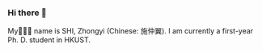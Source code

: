### Hi there 👋

<!--
**Catta-pilosa/Catta-pilosa** is a ✨ _special_ ✨ repository because its `README.md` (this file) appears on your GitHub profile.

Here are some ideas to get you started:

- 🔭 I’m currently working on ...
- 🌱 I’m currently learning ...
- 👯 I’m looking to collaborate on ...
- 🤔 I’m looking for help with ...
- 💬 Ask me about ...
- 📫 How to reach me: ...
- 😄 Pronouns: ...
- ⚡ Fun fact: ...
-->

My🙎🏻‍♂️ name is SHI, Zhongyi (Chinese: 施仲翼<!--; IPA:[ʂʅ tʂɔŋ i]-->). I am currently a first-year Ph. D. student in HKUST. 

